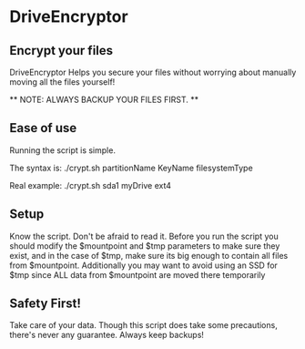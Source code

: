 # DriveEncryptor

## Encrypt your files
DriveEncryptor Helps you secure your files without worrying about manually moving all the files yourself! 

** NOTE: ALWAYS BACKUP YOUR FILES FIRST. **

## Ease of use
Running the script is simple. 

The syntax is: ./crypt.sh partitionName KeyName filesystemType

Real example: ./crypt.sh sda1 myDrive ext4

## Setup
Know the script. Don't be afraid to read it. Before you run the script you should modify the $mountpoint and $tmp parameters to make sure they exist, and in the case of $tmp, make sure its big enough to contain all files from $mountpoint. Additionally you may want to avoid using an SSD for $tmp since ALL data from $mountpoint are moved there temporarily

## Safety First!
Take care of your data. Though this script does take some precautions, there's never any guarantee. Always keep backups!
